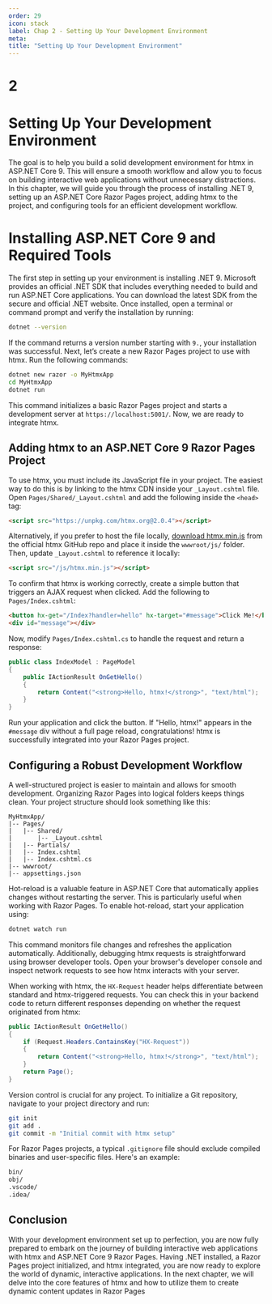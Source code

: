 ```yaml
---
order: 29
icon: stack
label: Chap 2 - Setting Up Your Development Environment
meta:
title: "Setting Up Your Development Environment"
---
```

# 2

# Setting Up Your Development Environment

The goal is to help you build a solid development environment for htmx in ASP.NET Core 9. This will ensure a smooth workflow and allow you to focus on building interactive web applications without unnecessary distractions. In this chapter, we will guide you through the process of installing .NET 9, setting up an ASP.NET Core Razor Pages project, adding htmx to the project, and configuring tools for an efficient development workflow.

# Installing ASP.NET Core 9 and Required Tools

The first step in setting up your environment is installing .NET 9. Microsoft provides an official .NET SDK that includes everything needed to build and run ASP.NET Core applications. You can download the latest SDK from the secure and official .NET website. Once installed, open a terminal or command prompt and verify the installation by running:

```bash
dotnet --version
```

If the command returns a version number starting with `9.`, your installation was successful. Next, let’s create a new Razor Pages project to use with htmx. Run the following commands:

```Bash
dotnet new razor -o MyHtmxApp
cd MyHtmxApp
dotnet run
```

This command initializes a basic Razor Pages project and starts a development server at `https://localhost:5001/`. Now, we are ready to integrate htmx.

## Adding htmx to an ASP.NET Core 9 Razor Pages Project

To use htmx, you must include its JavaScript file in your project. The easiest way to do this is by linking to the htmx CDN inside your `_Layout.cshtml` file. Open `Pages/Shared/_Layout.cshtml` and add the following inside the `<head>` tag:

```HTML
<script src="https://unpkg.com/htmx.org@2.0.4"></script>
```

Alternatively, if you prefer to host the file locally, [download htmx.min.js](https://github.com/bigskysoftware/htmx/tree/master/dist) from the official htmx GitHub repo and place it inside the `wwwroot/js/` folder. Then, update `_Layout.cshtml` to reference it locally:

```HTML
<script src="/js/htmx.min.js"></script>
```

To confirm that htmx is working correctly, create a simple button that triggers an AJAX request when clicked. Add the following to `Pages/Index.cshtml`:

```HTML
<button hx-get="/Index?handler=hello" hx-target="#message">Click Me!</button>
<div id="message"></div>
```

Now, modify `Pages/Index.cshtml.cs` to handle the request and return a response:

```C#
public class IndexModel : PageModel
{
    public IActionResult OnGetHello()
    {
        return Content("<strong>Hello, htmx!</strong>", "text/html");
    }
}
```

Run your application and click the button. If "Hello, htmx!" appears in the `#message` div without a full page reload, congratulations! htmx is successfully integrated into your Razor Pages project.

## Configuring a Robust Development Workflow
A well-structured project is easier to maintain and allows for smooth development. Organizing Razor Pages into logical folders keeps things clean. Your project structure should look something like this:

```
MyHtmxApp/
|-- Pages/
|   |-- Shared/
|       |-- _Layout.cshtml
|   |-- Partials/
|   |-- Index.cshtml
|   |-- Index.cshtml.cs
|-- wwwroot/
|-- appsettings.json
```

Hot-reload is a valuable feature in ASP.NET Core that automatically applies changes without restarting the server. This is particularly useful when working with Razor Pages. To enable hot-reload, start your application using:

```Bash
dotnet watch run
```

This command monitors file changes and refreshes the application automatically. Additionally, debugging htmx requests is straightforward using browser developer tools. Open your browser's developer console and inspect network requests to see how htmx interacts with your server.

When working with htmx, the `HX-Request` header helps differentiate between standard and htmx-triggered requests. You can check this in your backend code to return different responses depending on whether the request originated from htmx:

```C#
public IActionResult OnGetHello()
{
    if (Request.Headers.ContainsKey("HX-Request"))
    {
        return Content("<strong>Hello, htmx!</strong>", "text/html");
    }
    return Page();
}
```

Version control is crucial for any project. To initialize a Git repository, navigate to your project directory and run:

```Bash
git init
git add .
git commit -m "Initial commit with htmx setup"
```

For Razor Pages projects, a typical `.gitignore` file should exclude compiled binaries and user-specific files. Here's an example:

```Bash
bin/
obj/
.vscode/
.idea/
```

## Conclusion

With your development environment set up to perfection, you are now fully prepared to embark on the journey of building interactive web applications with htmx and ASP.NET Core 9 Razor Pages. Having .NET installed, a Razor Pages project initialized, and htmx integrated, you are now ready to explore the world of dynamic, interactive applications. In the next chapter, we will delve into the core features of htmx and how to utilize them to create dynamic content updates in Razor Pages